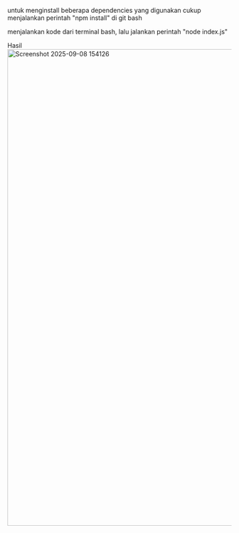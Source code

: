 untuk menginstall beberapa dependencies yang digunakan cukup menjalankan perintah
"npm install" di git bash

menjalankan kode dari terminal bash, lalu jalankan perintah
"node index.js"

Hasil
<img width="1006" height="1070" alt="Screenshot 2025-09-08 154126" src="https://github.com/user-attachments/assets/c4930b69-6078-4399-9185-df7d4e202793" />
